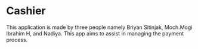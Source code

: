 # Cashier

This application is made by three people namely Briyan Sitinjak, Moch.Mogi Ibrahim H, and Nadiya. This app aims to assist in managing the payment process.
